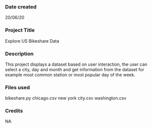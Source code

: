### Date created
20/06/20

### Project Title
Explore US Bikeshare Data  

### Description
This project displays a dataset based on user interaction, the user can select a city, day and month and get information from the dataset for example most common station or most popular day of the week.
 
### Files used
bikeshare.py chicago.csv new york city.csv washington.csv

### Credits
NA
